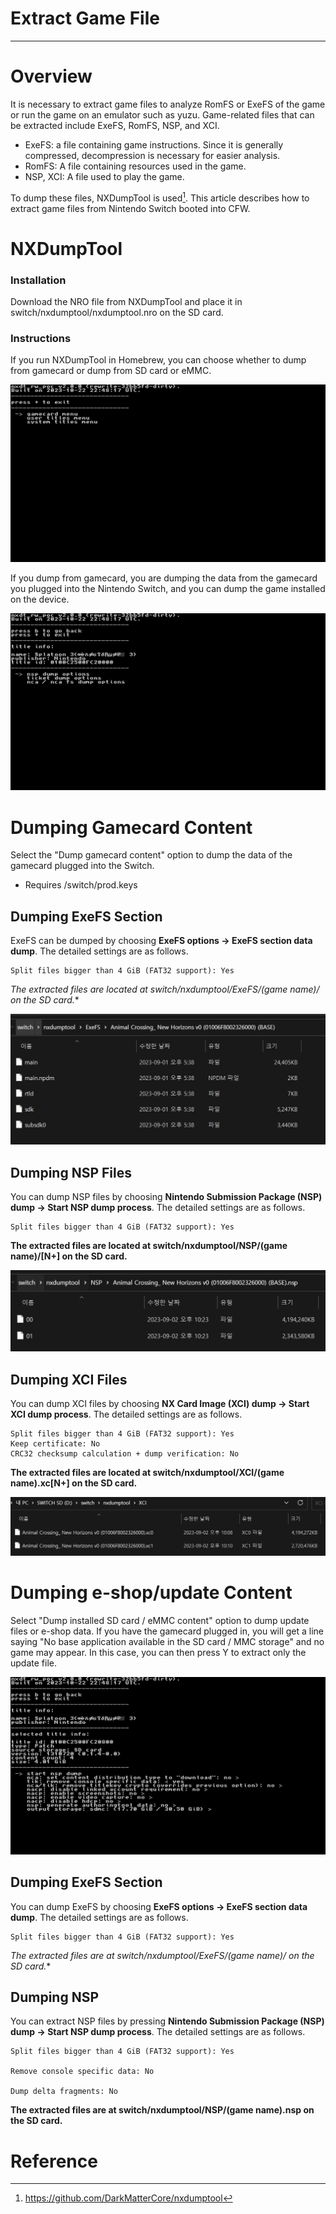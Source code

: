 # Extract Game File

---

# Overview

It is necessary to extract game files to analyze RomFS or ExeFS of the game or run the game on an emulator such as yuzu. Game-related files that can be extracted include ExeFS, RomFS, NSP, and XCI.

- ExeFS: a file containing game instructions. Since it is generally compressed, decompression is necessary for easier analysis.
- RomFS: A file containing resources used in the game.
- NSP, XCI: A file used to play the game.

To dump these files, NXDumpTool is used[^1]. This article describes how to extract game files from Nintendo Switch booted into CFW.

# NXDumpTool

### Installation

Download the NRO file from NXDumpTool and place it in switch/nxdumptool/nxdumptool.nro on the SD card.

### Instructions

If you run NXDumpTool in Homebrew, you can choose whether to dump from gamecard or dump from SD card or eMMC.

![NXDump_Tool_1](img/NXDump_Tool_1.jpg)

If you dump from gamecard, you are dumping the data from the gamecard you plugged into the Nintendo Switch, and you can dump the game installed on the device.

![NXDump_Tool_2](img/NXDump_Tool_2.jpg)

# Dumping Gamecard Content

Select the "Dump gamecard content" option to dump the data of the gamecard plugged into the Switch.

- Requires /switch/prod.keys

## Dumping ExeFS Section

ExeFS can be dumped by choosing **ExeFS options -> ExeFS section data dump**. The detailed settings are as follows.

```
Split files bigger than 4 GiB (FAT32 support): Yes
```

**The extracted files are located at switch/nxdumptool/ExeFS/(game name)/* on the SD card.**

![Exefs_1](img/Exefs_1.png)

## Dumping NSP Files

You can dump NSP files by choosing **Nintendo Submission Package (NSP) dump -> Start NSP dump process**. The detailed settings are as follows.

```
Split files bigger than 4 GiB (FAT32 support): Yes
```

**The extracted files are located at switch/nxdumptool/NSP/(game name)/[N+] on the SD card.**

![NSP_1](img/NSP_1.png)

## Dumping XCI Files

You can dump XCI files by choosing **NX Card Image (XCI) dump -> Start XCI dump process**. The detailed settings are as follows.

```
Split files bigger than 4 GiB (FAT32 support): Yes
Keep certificate: No
CRC32 checksump calculation + dump verification: No
```

**The extracted files are located at switch/nxdumptool/XCI/(game name).xc[N+] on the SD card.**

![XCI_1](img/XCI_1.png)

# Dumping e-shop/update Content

Select "Dump installed SD card / eMMC content" option to dump update files or e-shop data. If you have the gamecard plugged in, you will get a line saying "No base application available in the SD card / MMC storage" and no game may appear. In this case, you can then press Y to extract only the update file.

![Eshop](img/Eshop.png)

## Dumping ExeFS Section

You can dump ExeFS by choosing **ExeFS options -> ExeFS section data dump**. The detailed settings are as follows.

```
Split files bigger than 4 GiB (FAT32 support): Yes
```

**The extracted files are at switch/nxdumptool/ExeFS/(game name)/* on the SD card.**

## Dumping NSP

You can extract NSP files by pressing **Nintendo Submission Package (NSP) dump -> Start NSP dump process**. The detailed settings are as follows.

```
Split files bigger than 4 GiB (FAT32 support): Yes

Remove console specific data: No

Dump delta fragments: No
```

**The extracted files are at switch/nxdumptool/NSP/(game name).nsp on the SD card.**

# Reference

[^1]: https://github.com/DarkMatterCore/nxdumptool